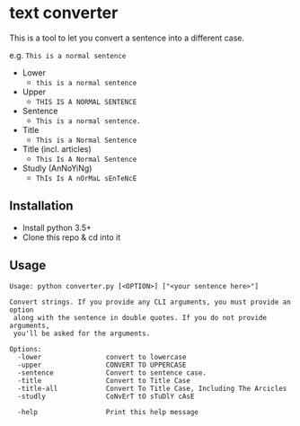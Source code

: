 # text converter

This is a tool to let you convert a sentence into a different case.

e.g. 
`This is a normal sentence`

- Lower
  - `this is a normal sentence`
- Upper
  - `THIS IS A NORMAL SENTENCE`
- Sentence
  - `This is a normal sentence.`
- Title
  - `This is a Normal Sentence`
- Title (incl. articles)
  - `This Is A Normal Sentence`
- Studly (AnNoYiNg)
  - `ThIs Is A nOrMaL sEnTeNcE`

## Installation
- Install python 3.5+
- Clone this repo & cd into it

## Usage
```
Usage: python converter.py [<OPTION>] ["<your sentence here>"]

Convert strings. If you provide any CLI arguments, you must provide an option
 along with the sentence in double quotes. If you do not provide arguments,
 you'll be asked for the arguments.

Options:
  -lower                convert to lowercase
  -upper                CONVERT TO UPPERCASE
  -sentence             Convert to sentence case.
  -title                Convert to Title Case
  -title-all            Convert To Title Case, Including The Arcicles
  -studly               CoNvErT tO sTuDlY cAsE

  -help                 Print this help message
  ```
